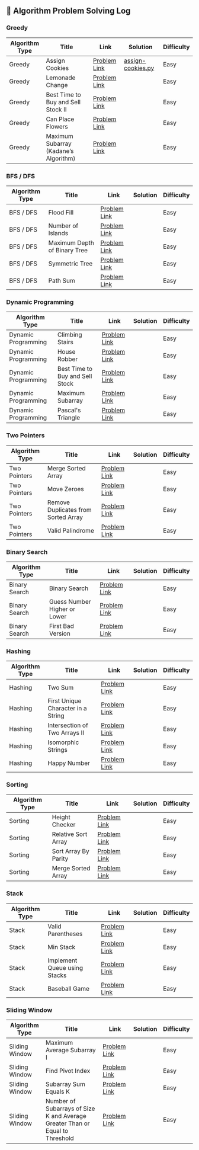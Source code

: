 ## 📘 Algorithm Problem Solving Log
### Greedy

| Algorithm Type | Title                                      | Link                                                                 | Solution                       | Difficulty |
|----------------|--------------------------------------------|----------------------------------------------------------------------|--------------------------------|------------|
| Greedy         | Assign Cookies                             | [Problem Link](https://leetcode.com/problems/assign-cookies)         | [assign-cookies.py](./greedy/assign-cookies.py) | Easy |
| Greedy         | Lemonade Change                            | [Problem Link](https://leetcode.com/problems/lemonade-change)        |                                | Easy |
| Greedy         | Best Time to Buy and Sell Stock II         | [Problem Link](https://leetcode.com/problems/best-time-to-buy-and-sell-stock-ii) |                                | Easy |
| Greedy         | Can Place Flowers                          | [Problem Link](https://leetcode.com/problems/can-place-flowers/)     |                                | Easy |
| Greedy         | Maximum Subarray (Kadane’s Algorithm)      | [Problem Link](https://leetcode.com/problems/maximum-subarray/)      |                                | Easy |

### BFS / DFS

| Algorithm Type | Title                                      | Link                                                                 | Solution                       | Difficulty |
|----------------|--------------------------------------------|----------------------------------------------------------------------|--------------------------------|------------|
| BFS / DFS      | Flood Fill                                 | [Problem Link](https://leetcode.com/problems/flood-fill/)            |                                | Easy |
| BFS / DFS      | Number of Islands                          | [Problem Link](https://leetcode.com/problems/number-of-islands/)     |                                | Easy |
| BFS / DFS      | Maximum Depth of Binary Tree               | [Problem Link](https://leetcode.com/problems/maximum-depth-of-binary-tree/) |                          | Easy |
| BFS / DFS      | Symmetric Tree                             | [Problem Link](https://leetcode.com/problems/symmetric-tree/)        |                                | Easy |
| BFS / DFS      | Path Sum                                   | [Problem Link](https://leetcode.com/problems/path-sum/)              |                                | Easy |

### Dynamic Programming

| Algorithm Type       | Title                                 | Link                                                                 | Solution                       | Difficulty |
|----------------------|---------------------------------------|----------------------------------------------------------------------|--------------------------------|------------|
| Dynamic Programming  | Climbing Stairs                       | [Problem Link](https://leetcode.com/problems/climbing-stairs/)       |                                | Easy |
| Dynamic Programming  | House Robber                          | [Problem Link](https://leetcode.com/problems/house-robber/)          |                                | Easy |
| Dynamic Programming  | Best Time to Buy and Sell Stock       | [Problem Link](https://leetcode.com/problems/best-time-to-buy-and-sell-stock/) |                     | Easy |
| Dynamic Programming  | Maximum Subarray                      | [Problem Link](https://leetcode.com/problems/maximum-subarray/)      |                                | Easy |
| Dynamic Programming  | Pascal's Triangle                     | [Problem Link](https://leetcode.com/problems/pascals-triangle/)      |                                | Easy |

### Two Pointers

| Algorithm Type | Title                                      | Link                                                                 | Solution                       | Difficulty |
|----------------|--------------------------------------------|----------------------------------------------------------------------|--------------------------------|------------|
| Two Pointers   | Merge Sorted Array                         | [Problem Link](https://leetcode.com/problems/merge-sorted-array/)    |                                | Easy |
| Two Pointers   | Move Zeroes                                | [Problem Link](https://leetcode.com/problems/move-zeroes/)           |                                | Easy |
| Two Pointers   | Remove Duplicates from Sorted Array        | [Problem Link](https://leetcode.com/problems/remove-duplicates-from-sorted-array/) |                        | Easy |
| Two Pointers   | Valid Palindrome                           | [Problem Link](https://leetcode.com/problems/valid-palindrome/)      |                                | Easy |

### Binary Search

| Algorithm Type | Title                                      | Link                                                                 | Solution                       | Difficulty |
|----------------|--------------------------------------------|----------------------------------------------------------------------|--------------------------------|------------|
| Binary Search  | Binary Search                              | [Problem Link](https://leetcode.com/problems/binary-search/)         |                                | Easy |
| Binary Search  | Guess Number Higher or Lower               | [Problem Link](https://leetcode.com/problems/guess-number-higher-or-lower/) |                          | Easy |
| Binary Search  | First Bad Version                          | [Problem Link](https://leetcode.com/problems/first-bad-version/)     |                                | Easy |

### Hashing

| Algorithm Type | Title                                      | Link                                                                 | Solution                       | Difficulty |
|----------------|--------------------------------------------|----------------------------------------------------------------------|--------------------------------|------------|
| Hashing        | Two Sum                                    | [Problem Link](https://leetcode.com/problems/two-sum/)               |                                | Easy |
| Hashing        | First Unique Character in a String         | [Problem Link](https://leetcode.com/problems/first-unique-character-in-a-string/) |                        | Easy |
| Hashing        | Intersection of Two Arrays II              | [Problem Link](https://leetcode.com/problems/intersection-of-two-arrays-ii/) |                         | Easy |
| Hashing        | Isomorphic Strings                         | [Problem Link](https://leetcode.com/problems/isomorphic-strings/)    |                                | Easy |
| Hashing        | Happy Number                               | [Problem Link](https://leetcode.com/problems/happy-number/)          |                                | Easy |

### Sorting

| Algorithm Type | Title                                      | Link                                                                 | Solution                       | Difficulty |
|----------------|--------------------------------------------|----------------------------------------------------------------------|--------------------------------|------------|
| Sorting        | Height Checker                             | [Problem Link](https://leetcode.com/problems/height-checker/)        |                                | Easy |
| Sorting        | Relative Sort Array                        | [Problem Link](https://leetcode.com/problems/relative-sort-array/)   |                                | Easy |
| Sorting        | Sort Array By Parity                       | [Problem Link](https://leetcode.com/problems/sort-array-by-parity/)  |                                | Easy |
| Sorting        | Merge Sorted Array                         | [Problem Link](https://leetcode.com/problems/merge-sorted-array/)    |                                | Easy |

### Stack

| Algorithm Type | Title                                      | Link                                                                 | Solution                       | Difficulty |
|----------------|--------------------------------------------|----------------------------------------------------------------------|--------------------------------|------------|
| Stack          | Valid Parentheses                          | [Problem Link](https://leetcode.com/problems/valid-parentheses/)     |                                | Easy |
| Stack          | Min Stack                                  | [Problem Link](https://leetcode.com/problems/min-stack/)             |                                | Easy |
| Stack          | Implement Queue using Stacks               | [Problem Link](https://leetcode.com/problems/implement-queue-using-stacks/) |                          | Easy |
| Stack          | Baseball Game                              | [Problem Link](https://leetcode.com/problems/baseball-game/)         |                                | Easy |

### Sliding Window

| Algorithm Type   | Title                                      | Link                                                                 | Solution                       | Difficulty |
|------------------|--------------------------------------------|----------------------------------------------------------------------|--------------------------------|------------|
| Sliding Window   | Maximum Average Subarray I                 | [Problem Link](https://leetcode.com/problems/maximum-average-subarray-i/) |                         | Easy |
| Sliding Window   | Find Pivot Index                           | [Problem Link](https://leetcode.com/problems/find-pivot-index/)      |                                | Easy |
| Sliding Window   | Subarray Sum Equals K                      | [Problem Link](https://leetcode.com/problems/subarray-sum-equals-k/) |                                | Easy |
| Sliding Window   | Number of Subarrays of Size K and Average Greater Than or Equal to Threshold | [Problem Link](https://leetcode.com/problems/number-of-sub-arrays-of-size-k-and-average-greater-than-or-equal-to-threshold/) |        | Easy |
